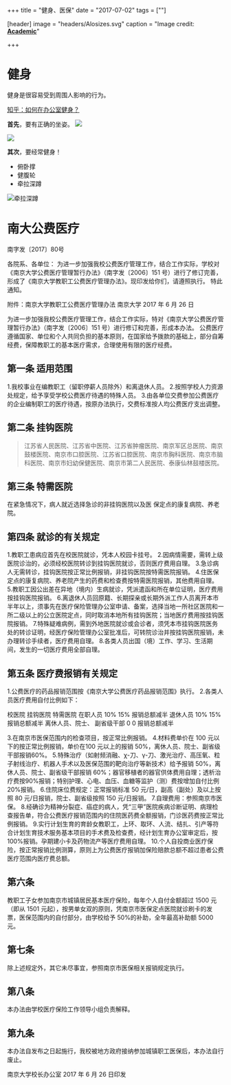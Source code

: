 +++
title =  "健身、医保"
date = "2017-07-02"
tags = [""]

[header]
image = "headers/Alosizes.svg"
caption = "Image credit: [**Academic**](https://github.com/gcushen/hugo-academic/)"

+++

# 健身

健身是很容易受到周围人影响的行为。

[知乎：如何在办公室健身？](https://www.zhihu.com/question/263566160/answer/280286489)

**首先**，要有正确的坐姿。
![](http://pic1.zhimg.com/80/v2-046dd38601910a638b24e0dc3a4b7ef1_hd.jpg)

![](http://pic4.zhimg.com/50/v2-8a9e448605bbe9d8cdd2cbe92c443075_hd.gif)

**其次**，要经常健身！

- 俯卧撑
- 健腹轮
- 牵拉深蹲

![牵拉深蹲](/img/qiniu/6ab3006cd0dde5d7ea18ca2fd0f924fb.png)



# 南大公费医疗


南字发〔2017〕80号

各院系、各单位：
为进一步加强我校公费医疗管理工作，结合工作实际，学校对《南京大学公费医疗管理暂行办法》（南字发〔2006〕151 号）进行了修订完善，形成了《南京大学教职工公费医疗管理办法》。现印发给你们，请遵照执行。
特此通知。

附件：南京大学教职工公费医疗管理办法
南京大学
2017 年 6 月 26 日

<!--more-->

为进一步加强我校公费医疗管理工作，结合工作实际，特对《南京大学公费医疗管理暂行办法》（南字发〔2006〕151 号）进行修订和完善，形成本办法。
公费医疗遵循国家、单位和个人共同负担的基本原则，在国家给予拨款的基础上，部分自筹经费，保障教职工的基本医疗需求，合理使用有限的医疗经费。

## 第一条 适用范围
1.我校事业在编教职工（留职停薪人员除外）和离退休人员。
2.按照学校人力资源处规定，给予享受学校公费医疗待遇的特殊人员。
3.由各单位交费参加公费医疗的企业编制职工的医疗待遇，按原办法执行，交费标准按人均公费医疗支出调整。

## 第二条 挂钩医院

> 江苏省人民医院、江苏省中医院、江苏省肿瘤医院、南京军区总医院、南京鼓楼医院、南京市口腔医院、江苏省口腔医院、南京市胸科医院、南京市脑科医院、南京市妇幼保健医院、南京市第二人民医院、泰康仙林鼓楼医院。

## 第三条 特需医院
 在紧急情况下，病人就近选择急诊的非挂钩医院以及医
保定点的康复病院、养老院。

## 第四条 就诊的有关规定
1.教职工患病应首先在校医院就诊，凭本人校园卡挂号。
2.因病情需要，需转上级医院诊治的，必须经校医院转诊到挂钩医院就诊，否则医疗费用自理。
3.急诊病人无需转诊，挂钩医院按正常比例报销，非挂钩医院按特需医院报销。
4.住医保定点的康复病院、养老院产生的药费和检查费按特需医院报销，其他费用自理。
5.教职工因公出差在异地（境内）生病就诊，凭派遣函和所在单位证明，医疗费用按挂钩医院报销。
6.离退休人员回原籍、长期探亲或长期外派工作人员离开本市半年以上，须事先在医疗保险管理办公室申请、备案，选择当地一所社区医院和一所二级以上的公立医院定点，同时取消本地所有挂钩医院；当地医疗费用按挂钩医院报销。
7.特殊疑难病例，需到外地医院就诊或会诊者，须凭本市挂钩医院医务处的转诊证明，经医疗保险管理办公室批准后，可转院诊治并按挂钩医院报销，未办理转诊手续者，医疗费用自理。
8.各类人员出国（境）工作、学习、生活期间，发生的一切医疗费用全部自理。

## 第五条 医疗费报销有关规定

1.公费医疗的药品报销范围按《南京大学公费医疗药品报销范围》执行。
2.各类人员医疗费用自付比例如下：

校医院 挂钩医院 特需医院
在职人员 10% 15% 报销总额减半
退休人员 10% 15% 报销总额减半
离休人员、院士、
副省级干部 0 0 报销总额减半

3.在南京市医保范围内的检查项目，按正常比例报销。
4.材料费单价在 100 元以下的按正常比例报销，单价在100 元以上的报销 50%，离休人员、院士、副省级干部报销60%。
5.特殊治疗（如射频消融、χ-刀、γ-刀、激光治疗、高压氧、粒子射线治疗、机器人手术以及医保范围的靶向治疗等新技术）给予报销 50%，离休人员、院士、副省级干部报销 60%；器官移植者的器官供体费用自理；透析治疗费按90%报销；特别护理、心电、血压、血糖等监护（测）费按增加自付比例 20%报销。
6.住院床位费规定：正常报销标准 50 元/日，副高（副处）及以上按照 80 元/日报销，院士、副省级按照 150 元/日报销。
7.自理费用：参照南京市医保。
8.经确诊为精神分裂症、癌症的病人，凭“三甲”医院疾病诊断证明、病理检查报告单，符合公费医疗报销范围内的住院医药费全额报销，门诊医药费按正常比例报销。
9.实行计划生育的育龄女教职工，上环、取环、人流、结扎、引产等符合计划生育技术服务基本项目的手术费及检查费，经计划生育办公室审定后，按 100%报销。孕期建小卡及药物流产等医疗费用自理。
10.个人自投商业医疗保险，按正常报销比例测算，原则上为公费医疗报销加保险赔款总额不超过患者公费医疗范围内医疗费总额。

## 第六条

教职工子女参加南京市城镇居民基本医疗保险，每年个人自付金额超过 1500 元（即从 1501 元起），按男单女双的原则，凭南京市医保定点医院就诊刷卡的发票，医保范围内的自付部分，由学校给予 50%的补助，全年最高补助额 5000 元。

## 第七条

除上述规定外，其它未尽事宜，参照南京市医保相关报销规定执行。
## 第八条

本办法由学校医疗保险工作领导小组负责解释。
## 第九条

本办法自发布之日起施行，我校被地方政府接纳参加城镇职工医保后，本办法自行废止。

南京大学校长办公室 2017 年 6 月 26 日印发
